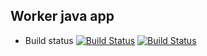## Worker java app
  * Build status
[![Build Status](http://83.175.81.238:8080/buildStatus/icon?job=instavote%2Fworker-build)](http://83.175.81.238:8080/job/instavote/job/worker-build/)
[![Build Status](http://83.175.81.238:8080/buildStatus/icon?job=instavote%2Fworker-test)](http://83.175.81.238:8080/job/instavote/job/worker-test/)
